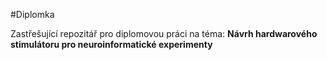 #Diplomka

Zastřešující repozitář pro diplomovou práci na téma: **Návrh hardwarového stimulátoru pro neuroinformatické experimenty**